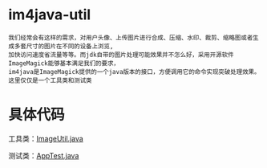 # im4java-util

    我们经常会有这样的需求，对用户头像、上传图片进行合成、压缩、水印、裁剪、缩略图或者生成多套尺寸的图片在不同的设备上浏览,
    加快访问速度省流量等等。而jdk自带的图片处理可能效果并不怎么好，采用开源软件ImageMagick能够基本满足我们的要求，
    im4java是ImageMagick提供的一个java版本的接口，方便调用它的命令实现突破处理效果。这里仅仅是一个工具类和测试类


# 具体代码
  工具类：<a href="https://github.com/hailin0/im4java-util/blob/master/src/main/java/com/hlin/im4java/util/ImageUtil.java">ImageUtil.java</a>
  
  测试类：<a href="https://github.com/hailin0/im4java-util/blob/master/src/test/java/com/hlin/im4java_util/AppTest.java">AppTest.java</a>
  
